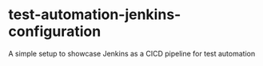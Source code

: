 # test-automation-jenkins-configuration
A simple setup to showcase Jenkins as a CICD pipeline for test automation
